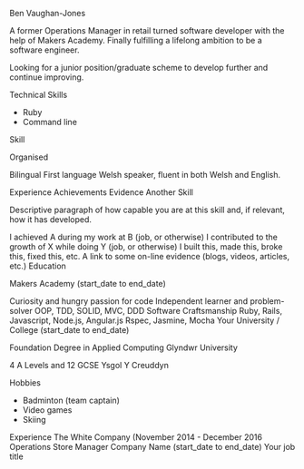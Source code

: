 Ben Vaughan-Jones

A former Operations Manager in retail turned software developer with the help of Makers Academy. Finally fulfilling a lifelong ambition to be a software engineer.

Looking for a junior position/graduate scheme to develop further and continue improving.

Technical Skills
- Ruby
- Command line

Skill

Organised

Bilingual
First language Welsh speaker, fluent in both Welsh and English.

Experience
Achievements
Evidence
Another Skill

Descriptive paragraph of how capable you are at this skill and, if relevant, how it has developed.

I achieved A during my work at B (job, or otherwise)
I contributed to the growth of X while doing Y (job, or otherwise)
I built this, made this, broke this, fixed this, etc.
A link to some on-line evidence (blogs, videos, articles, etc.)
Education

Makers Academy (start_date to end_date)

Curiosity and hungry passion for code
Independent learner and problem-solver
OOP, TDD, SOLID, MVC, DDD
Software Craftsmanship
Ruby, Rails, Javascript, Node.js, Angular.js
Rspec, Jasmine, Mocha
Your University / College (start_date to end_date)

Foundation Degree in Applied Computing
Glyndwr University

4 A Levels and 12 GCSE
Ysgol Y Creuddyn

Hobbies
- Badminton (team captain)
- Video games
- Skiing

Experience
The White Company (November 2014 - December 2016
Operations Store Manager
Company Name (start_date to end_date)
Your job title
